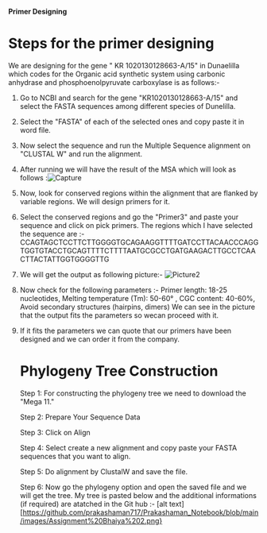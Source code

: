 **Primer Designing**

# Steps for the primer designing 
We are designing for the gene " KR 1020130128663-A/15" in Dunaelilla which codes for the Organic acid synthetic system using carbonic anhydrase and phosphoenolpyruvate carboxylase is as follows:- 

1.  Go to NCBI and search for the gene \"KR1020130128663-A/15\" and select the FASTA sequences among different species of Dunelilla. 

2.  Select the \"FASTA\" of each of the selected ones and copy paste it
    in word file.

3.  Now select the sequence and run the Multiple Sequence alignment on
    \"CLUSTAL W\" and run the alignment.

4.  After running we will have the result of the MSA which will look as follows :![Capture](https://github.com/prakashaman717/Prakashaman_Notebook/assets/171917083/1d8527a2-2632-46ca-bac6-e88840410515)


5.  Now, look for conserved regions within the alignment that are
    flanked by variable regions. We will design primers for it.

6.  Select the conserved regions and go the \"Primer3\" and paste your
    sequence and click on pick primers. The regions which I have
    selected the sequence are :-
    CCAGTAGCTCCTTCTTGGGGTGCAGAAGGTTTTGATCCTTACAACCCAGGTGGTGTACCTGCAGTTTTCTTTTAATGCGCCTGATGAAGACTTGCCTCAACTTACTATTGGTGGGGTTG

7.  We will get the output as following picture:- ![Picture2](https://github.com/prakashaman717/Prakashaman_Notebook/assets/171917083/40ee1d9c-307e-4654-8674-bf347241b281)

8.  Now check for the following parameters :-
Primer length: 18-25 nucleotides, Melting temperature (Tm): 50-60°
, CGC content: 40-60%, Avoid secondary structures (hairpins, dimers)
 We can see in the picture that the output fits the parameters so wecan proceed with it.

9.  If it fits the parameters we can quote that our primers have been designed and we can order it from the company.

    # Phylogeny Tree Construction

    Step 1: For constructing the phylogeny tree we need to download the "Mega 11."

    Step 2: Prepare Your Sequence Data

    Step 3: Click on Align

    Step 4: Select create a new alignment and copy paste your FASTA sequences that you want to align. 

    Step 5: Do alignment by ClustalW and save the file.

    Step 6: Now go the phylogeny option and open the saved file and we will get the tree.
           My tree is pasted below and the additional informations (if required) are atatched in the Git hub :- [alt text] [https://github.com/prakashaman717/Prakashaman_Notebook/blob/main/images/Assignment%20Bhaiya%202.png}

